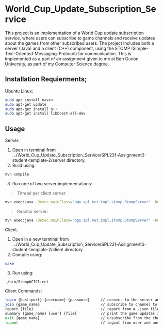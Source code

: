 # World_Cup_Update_Subscription_Service
This project is an implementation of a World Cup update subscription service, where users can subscribe to game channels and receive updates about the games from other subscribed users. The project includes both a server (Java) and a client (C++) component, using the STOMP (Simple-Text-Oriented-Messaging-Protocol) for communication.
This is implemented as a part of an assignment given to me at Ben Gurion University, as part of my Computer Science degree.

## Installation Requierments;
Ubuntu Linux:

```bash
sudo apt install maven
sudo apt-get update
sudo apt-get install g++
sudo apt-get install libboost-all-dev
```

## Usage
Server:
1. Open in terminal from .../World_Cup_Update_Subscription_Service/SPL231-Assignment3-student-template-2/server directory.
2. Build using:
```bash
mvn compile
```
3. Run one of two server implementations:
> Thread per client server:
```bash
mvn exec:java -Dexec.mainClass="bgu.spl.net.impl.stomp.StompServer" -Dexec.args="<port> tpc"
```
> Reactor server:
```bash
mvn exec:java -Dexec.mainClass="bgu.spl.net.impl.stomp.StompServer" -Dexec.args="<port> reactor"
```

Client:
1. Open in a new terminal from .../World_Cup_Update_Subscription_Service/SPL231-Assignment3-student-template-2/client directory.
2. Compile using:
```bash
make
```
3. Run using:
```bash
./bin/StompWCIClient
```


Client Commands:
```bash
login {host:port} {username} {password}     // connect to the server and log in as a new or existing user.
join {game_name}                            // subscribe to channel to get and send reports. game_name format: <team1>_<team2>
report {file}                               // report from a .json file that contains events (for example client/data/events1.json)
summary {game_name} {user} {file}           // print the game updates it got from {user} for {game_name} into the provided {file}
exit {game_name}                            // unsubscribe from the channel
logout                                      // logout from user and unsubscribe from all channels, then close connection from server.
```

